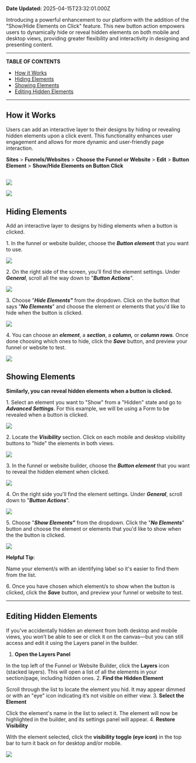 **Date Updated:** 2025-04-15T23:32:01.000Z

Introducing a powerful enhancement to our platform with the addition of the "Show/Hide Elements on Click" feature. This new button action empowers users to dynamically hide or reveal hidden elements on both mobile and desktop views, providing greater flexibility and interactivity in designing and presenting content.

  
---

**TABLE OF CONTENTS**

* [How it Works](#How-it-Works)
* [Hiding Elements](#Hiding-Elements)
* [Showing Elements](#Showing-Elements)
* [Editing Hidden Elements](#Editing-Hidden-Elements)

---

## **How it Works**

Users can add an interactive layer to their designs by hiding or revealing hidden elements upon a click event. This functionality enhances user engagement and allows for more dynamic and user-friendly page interaction.

  
**Sites** \> **Funnels/Websites** \> **Choose the Funnel or Website** \> **Edit** \> **Button Element** \> **Show/Hide Elements on Button Click**

##   

![](https://s3.amazonaws.com/cdn.freshdesk.com/data/helpdesk/attachments/production/155016827693/original/GHvFa800a2sgDhIy2-DyynGFwuhNtjPSSQ.gif?1704402287)

**![](https://s3.amazonaws.com/cdn.freshdesk.com/data/helpdesk/attachments/production/155016827700/original/hPLFqTvdJwXkJkxQMS9E9HhyrkBupyzkSg.png?1704402317)**  

  
## **Hiding Elements**

Add an interactive layer to designs by hiding elements when a button is clicked. 
  
  
1\. In the funnel or website builder, choose the _**Button elemen**_**t** that you want to use.

  
![](https://s3.amazonaws.com/cdn.freshdesk.com/data/helpdesk/attachments/production/155016937275/original/KijaZkEKtqUXbYLE_PHdV0MKwlFiNlIwUg.png?1704485001)
  
  
2\. On the right side of the screen, you'll find the element settings. Under **_General_**, scroll all the way down to "**_Button Actions_**".

  
![](https://s3.amazonaws.com/cdn.freshdesk.com/data/helpdesk/attachments/production/155016937465/original/mJVrFwrovyuJsqFoevUX_AjihOg3FVX_uw.png?1704485284)
  
  
3\. Choose "**_Hide Elements"_** from the dropdown. Click on the button that says "_**No Elements**_" and choose the element or elements that you'd like to hide when the button is clicked. 

  
![](https://s3.amazonaws.com/cdn.freshdesk.com/data/helpdesk/attachments/production/155016937767/original/KZ6sJ_B8KNoSxr-0CNxmdBTn7X26wdiIkw.png?1704486037)
  
  
4\. You can choose an **_element_**, a _**section**_, a _**column,**_ or _**column rows**_. Once done choosing which ones to hide, click the **_Save_** button, and preview your funnel or website to test.

  
![](https://s3.amazonaws.com/cdn.freshdesk.com/data/helpdesk/attachments/production/155016938038/original/9FnFwXNTQyuiR8AlZ5LOBxNi7xcWb13Yxw.png?1704486822) 
  
  
## **Showing Elements**

**Similarly, you can reveal hidden elements when a button is clicked.**
  
  
1\. Select an element you want to "Show" from a "Hidden" state and go to **_Advanced Settings_**. For this example, we will be using a Form to be revealed when a button is clicked.

  
![](https://s3.amazonaws.com/cdn.freshdesk.com/data/helpdesk/attachments/production/155017094635/original/1um8IlPU-sr0A4hKQOwsT0mR-9x6AlL80A.png?1704730843)
  
  
2\. Locate the **_Visibility_** section. Click on each mobile and desktop visibility buttons to "hide" the elements in both views.

  
![](https://s3.amazonaws.com/cdn.freshdesk.com/data/helpdesk/attachments/production/155017095581/original/CLN_Z4UcCKx3u_MMdbwDf5C8is8mrOcd7w.png?1704731411)
  
  
3\. In the funnel or website builder, choose the _**Button element**_ that you want to reveal the hidden element when clicked.

  
![](https://s3.amazonaws.com/cdn.freshdesk.com/data/helpdesk/attachments/production/155016937275/original/KijaZkEKtqUXbYLE_PHdV0MKwlFiNlIwUg.png?1704485001)
  
  
4\. On the right side you'll find the element settings. Under **_General_**, scroll down to "**_Button Actions_**".

  
![](https://s3.amazonaws.com/cdn.freshdesk.com/data/helpdesk/attachments/production/155016937465/original/mJVrFwrovyuJsqFoevUX_AjihOg3FVX_uw.png?1704485284)
  
  
5\. Choose "**_Show Elements"_** from the dropdown. Click the "_**No Elements**_" button and choose the element or elements that you'd like to show when the the button is clicked. 

  
![](https://s3.amazonaws.com/cdn.freshdesk.com/data/helpdesk/attachments/production/155017109931/original/gSOa3tS4rP6K3LR3SlBbqKp6D8PKY7RjGA.png?1704746834)

  
**Helpful Tip**: 

Name your element/s with an identifying label so it's easier to find them from the list.
  
  
6\. Once you have chosen which element/s to show when the button is clicked, click the **_Save_** button, and preview your funnel or website to test. 

---

## **Editing Hidden Elements**

  
If you've accidentally hidden an element from both desktop and mobile views, you won’t be able to see or click it on the canvas—but you can still access and edit it using the Layers panel in the builder.

  
1. **Open the Layers Panel**  
    
In the top left of the Funnel or Website Builder, click the **Layers** icon (stacked layers). This will open a list of all the elements in your section/page, including hidden ones.
2. **Find the Hidden Element**  
    
Scroll through the list to locate the element you hid. It may appear dimmed or with an "eye" icon indicating it’s not visible on either view.
3. **Select the Element**  
    
Click the element's name in the list to select it. The element will now be highlighted in the builder, and its settings panel will appear.
4. **Restore Visibility**  
    
With the element selected, click the **visibility toggle (eye icon)** in the top bar to turn it back on for desktop and/or mobile.

![](https://s3.amazonaws.com/cdn.freshdesk.com/data/helpdesk/attachments/production/155045152011/original/rQIdpQimPLgnlcYPpS4Jc9WiBloXE7h4qw.png?1744740041)

  